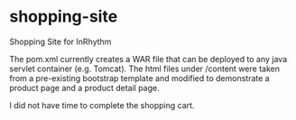 # shopping-site
Shopping Site for InRhythm

The pom.xml currently creates a WAR file that can be deployed to any java servlet container (e.g. Tomcat).
The html files under /content were taken from a pre-existing bootstrap template and modified to demonstrate a product page and a product detail page.

I did not have time to complete the shopping cart.
